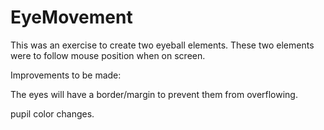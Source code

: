 # EyeMovement
This was an exercise to create two eyeball elements.
These two elements were to follow mouse position when on screen.

Improvements to be made:

The eyes will have a border/margin to prevent them from overflowing.

pupil color changes.
